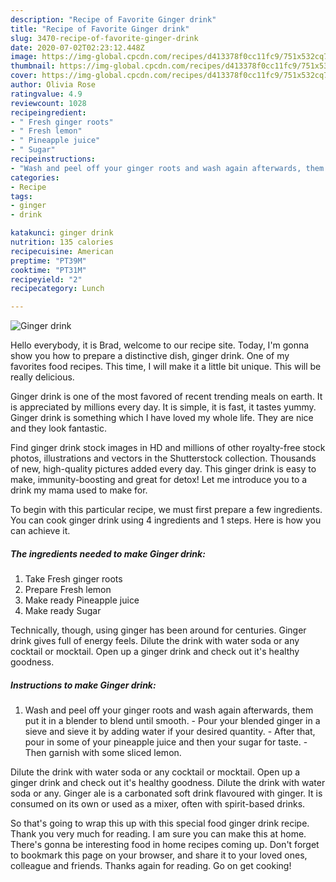 ```yaml
---
description: "Recipe of Favorite Ginger drink"
title: "Recipe of Favorite Ginger drink"
slug: 3470-recipe-of-favorite-ginger-drink
date: 2020-07-02T02:23:12.448Z
image: https://img-global.cpcdn.com/recipes/d413378f0cc11fc9/751x532cq70/ginger-drink-recipe-main-photo.jpg
thumbnail: https://img-global.cpcdn.com/recipes/d413378f0cc11fc9/751x532cq70/ginger-drink-recipe-main-photo.jpg
cover: https://img-global.cpcdn.com/recipes/d413378f0cc11fc9/751x532cq70/ginger-drink-recipe-main-photo.jpg
author: Olivia Rose
ratingvalue: 4.9
reviewcount: 1028
recipeingredient:
- " Fresh ginger roots"
- " Fresh lemon"
- " Pineapple juice"
- " Sugar"
recipeinstructions:
- "Wash and peel off your ginger roots and wash again afterwards, them put it in a blender to blend until smooth.  Pour your blended ginger in a sieve and sieve it by adding water if your desired quantity.  After that, pour in some of your pineapple juice and then your sugar for taste.  Then garnish with some sliced lemon."
categories:
- Recipe
tags:
- ginger
- drink

katakunci: ginger drink 
nutrition: 135 calories
recipecuisine: American
preptime: "PT39M"
cooktime: "PT31M"
recipeyield: "2"
recipecategory: Lunch

---
```



![Ginger drink](https://img-global.cpcdn.com/recipes/d413378f0cc11fc9/751x532cq70/ginger-drink-recipe-main-photo.jpg)

Hello everybody, it is Brad, welcome to our recipe site. Today, I'm gonna show you how to prepare a distinctive dish, ginger drink. One of my favorites food recipes. This time, I will make it a little bit unique. This will be really delicious.

Ginger drink is one of the most favored of recent trending meals on earth. It is appreciated by millions every day. It is simple, it is fast, it tastes yummy. Ginger drink is something which I have loved my whole life. They are nice and they look fantastic.

Find ginger drink stock images in HD and millions of other royalty-free stock photos, illustrations and vectors in the Shutterstock collection. Thousands of new, high-quality pictures added every day. This ginger drink is easy to make, immunity-boosting and great for detox! Let me introduce you to a drink my mama used to make for.


To begin with this particular recipe, we must first prepare a few ingredients. You can cook ginger drink using 4 ingredients and 1 steps. Here is how you can achieve it.

<!--inarticleads1-->

##### The ingredients needed to make Ginger drink:

1. Take  Fresh ginger roots
1. Prepare  Fresh lemon
1. Make ready  Pineapple juice
1. Make ready  Sugar


Technically, though, using ginger has been around for centuries. Ginger drink gives full of energy feels. Dilute the drink with water soda or any cocktail or mocktail. Open up a ginger drink and check out it&#39;s healthy goodness. 

<!--inarticleads2-->

##### Instructions to make Ginger drink:

1. Wash and peel off your ginger roots and wash again afterwards, them put it in a blender to blend until smooth.  - Pour your blended ginger in a sieve and sieve it by adding water if your desired quantity.  - After that, pour in some of your pineapple juice and then your sugar for taste.  - Then garnish with some sliced lemon.


Dilute the drink with water soda or any cocktail or mocktail. Open up a ginger drink and check out it&#39;s healthy goodness. Dilute the drink with water soda or any. Ginger ale is a carbonated soft drink flavoured with ginger. It is consumed on its own or used as a mixer, often with spirit-based drinks. 

So that's going to wrap this up with this special food ginger drink recipe. Thank you very much for reading. I am sure you can make this at home. There's gonna be interesting food in home recipes coming up. Don't forget to bookmark this page on your browser, and share it to your loved ones, colleague and friends. Thanks again for reading. Go on get cooking!
